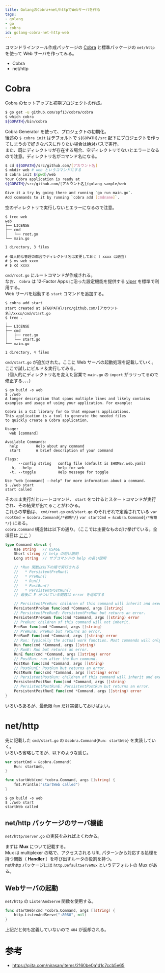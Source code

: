 ```yaml
---
title: GolangのCobra+net/httpでWebサーバを作る
tags:
- golang
- go
- cobra
id: golang-cobra-net-http-web
---
```


コマンドラインツール作成パッケージの [Cobra](https://github.com/spf13/cobra) と標準パッケージの `net/http` を使って Web サーバを作ってみる。

- Cobra
- net/http

<!-- more -->

# Cobra

Cobra のセットアップと初期プロジェクトの作成。

```bash
$ go get -u github.com/spf13/cobra/cobra
$ which cobra
${GOPATH}/bin/cobra
```

Cobra Generator を使って、プロジェクトの初期化。  
後述の `$ cobra init` はデフォルトで `${GOPATH}/src` 配下にプロジェクトを作ってしまうので好きなパスに作りたい場合は絶対パスで実行。  
また、既にディレクトリが存在する場合、空ディレクトリでないとエラーになるので注意。ディレクトリ名がコマンド名になる。

```bash
$ cd ${GOPATH}/src/github.com/[アカウント名]
$ mkdir web # web というコマンドにする
$ cobra init $(pwd)/web
Your Cobra application is ready at
${GOPATH}/src/github.com/[アカウント名]/golang-sample/web

Give it a try by going there and running `go run main.go`.
Add commands to it by running `cobra add [cmdname]`.
```

空のディレクトリで実行しないとエラーになるので注意。

```
$ tree web
web
├── LICENSE
├── cmd
│   └── root.go
└── main.go

1 directory, 3 files

# 個人的な管理の都合でディレクトリ名は変更しておく（ xxxx は適当）
# $ mv web xxxx
# $ cd xxxx
```

`cmd/root.go` にルートコマンドが作成される。  
なお、 `Cobra` は 12-Factor Apps に沿った設定機能を提供する [viper](https://github.com/spf13/viper) を標準で利用する。  
Web サーバを起動する `start` コマンドを追加する。

```
$ cobra add start
start created at ${GOPATH}/src/github.com/[アカウント名]/xxxx/cmd/start.go
$ tree .
.
├── LICENSE
├── cmd
│   ├── root.go
│   └── start.go
└── main.go

1 directory, 4 files
```

`cmd/start.go` が追加された。ここに Web サーバの起動処理を記載していく。  
ここで試しにビルド＆実行してみる。  
（個人的にディレクトリ名を変えた営業で `main.go` の `import` がラリってるので修正する、、、）

```
$ go build -o web
$ ./web
A longer description that spans multiple lines and likely contains
examples and usage of using your application. For example:

Cobra is a CLI library for Go that empowers applications.
This application is a tool to generate the needed files
to quickly create a Cobra application.

Usage:
  web [command]

Available Commands:
  help        Help about any command
  start       A brief description of your command

Flags:
      --config string   config file (default is $HOME/.web.yaml)
  -h, --help            help for web
  -t, --toggle          Help message for toggle

Use "web [command] --help" for more information about a command.
$ ./web start
start called
```

そのまま実行だとルートコマンド、 `start` をつけるとスタートコマンドが実行され、その結果が出てることがわかる。  
これらの挙動は、 `cmd/root.go` `cmd/start.go` のそれぞれで定義されている `var rootCmd = &cobra.Command{/*省略*/}` `var startCmd = &cobra.Command{/*省略*/}` にある。  
`cobra.Command` 構造体は以下の通り。（ここでは主要なものだけ挙げている。全項目は [ここ](https://godoc.org/github.com/spf13/cobra#Command) ）

```go
type Command struct {
	Use string   // USAGE
	Short string // help の短い説明
	Long string  // サブコマンドの help の長い説明

	// *Run 関数は以下の順で実行される
	//   * PersistentPreRun()
	//   * PreRun()
	//   * Run()
	//   * PostRun()
    //   * PersistentPostRun()
    // 最後に E がついている関数は error を返却する

	// PersistentPreRun: children of this command will inherit and execute.
	PersistentPreRun func(cmd *Command, args []string)
	// PersistentPreRunE: PersistentPreRun but returns an error.
	PersistentPreRunE func(cmd *Command, args []string) error
	// PreRun: children of this command will not inherit.
	PreRun func(cmd *Command, args []string)
	// PreRunE: PreRun but returns an error.
	PreRunE func(cmd *Command, args []string) error
	// Run: Typically the actual work function. Most commands will only implement this.
	Run func(cmd *Command, args []string)
	// RunE: Run but returns an error.
	RunE func(cmd *Command, args []string) error
	// PostRun: run after the Run command.
	PostRun func(cmd *Command, args []string)
	// PostRunE: PostRun but returns an error.
	PostRunE func(cmd *Command, args []string) error
	// PersistentPostRun: children of this command will inherit and execute after PostRun.
	PersistentPostRun func(cmd *Command, args []string)
	// PersistentPostRunE: PersistentPostRun but returns an error.
	PersistentPostRunE func(cmd *Command, args []string) error
}
```

いろいろあるが、最低限 `Run` だけ実装しておけばよい。

# net/http

先に記載した `cmd/start.go` の `&cobra.Command{Run: startWeb}` を実装していく。  
いろいろ省略してるが、以下のような感じ。

```go
var startCmd = &cobra.Command{
	Run: startWeb,
}

func startWeb(cmd *cobra.Command, args []string) {
	fmt.Println("startWeb called")
}
```

```
$ go build -o web
$ ./web start
startWeb called
```

## net/http パッケージのサーバ機能

`net/http/server.go` の実装をみればよくわかる。

まずは **Mux** について記載する。  
Mux は multiplexer の略で、アクセスされる URL パターンから対応する処理を持つ関数（ **Handler** ）を呼び出すルータの役割を持つ。  
net/http パッケージには `http.DefaultServeMux` というデフォルトの Mux がある。

## Webサーバの起動

`net/http` の `ListenAndServe` 関数を使用する。

```go
func startWeb(cmd *cobra.Command, args []string) {
	http.ListenAndServe(":8080", nil)
}
```

上記だと何も定義していないので `404` が返却される。

# 参考

- https://qiita.com/nirasan/items/2160be0a1d1c7ccb5e65